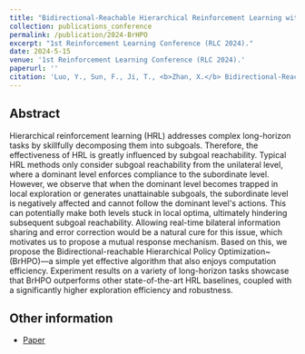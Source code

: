 ```yaml
---
title: "Bidirectional-Reachable Hierarchical Reinforcement Learning with Mutually Responsive Policies"
collection: publications_conference
permalink: /publication/2024-BrHPO
excerpt: "1st Reinforcement Learning Conference (RLC 2024)."
date: 2024-5-15
venue: '1st Reinforcement Learning Conference (RLC 2024).'
paperurl: ''
citation: 'Luo, Y., Sun, F., Ji, T., <b>Zhan, X.</b> Bidirectional-Reachable Hierarchical Reinforcement Learning with Mutually Responsive Policies. In the <i>1st Reinforcement Learning Conference (RLC 2024)</i>.'
---
```


Abstract
---
Hierarchical reinforcement learning (HRL) addresses complex long-horizon tasks by skillfully decomposing them into subgoals. Therefore, the effectiveness of HRL is greatly influenced by subgoal reachability. Typical HRL methods only consider subgoal reachability from the unilateral level, where a dominant level enforces compliance to the subordinate level. However, we observe that when the dominant level becomes trapped in local exploration or generates unattainable subgoals, the subordinate level is negatively affected and cannot follow the dominant level's actions. This can potentially make both levels stuck in local optima, ultimately hindering subsequent subgoal reachability. Allowing real-time bilateral information sharing and error correction would be a natural cure for this issue, which motivates us to propose a mutual response mechanism. Based on this, we propose the Bidirectional-reachable Hierarchical Policy Optimization~(BrHPO)—a simple yet effective algorithm that also enjoys computation efficiency. Experiment results on a variety of long-horizon tasks showcase that BrHPO outperforms other state-of-the-art HRL baselines, coupled with a significantly higher exploration efficiency and robustness.

Other information
---
* [Paper](https://openreview.net/forum?id=nvVh7vv4yK)